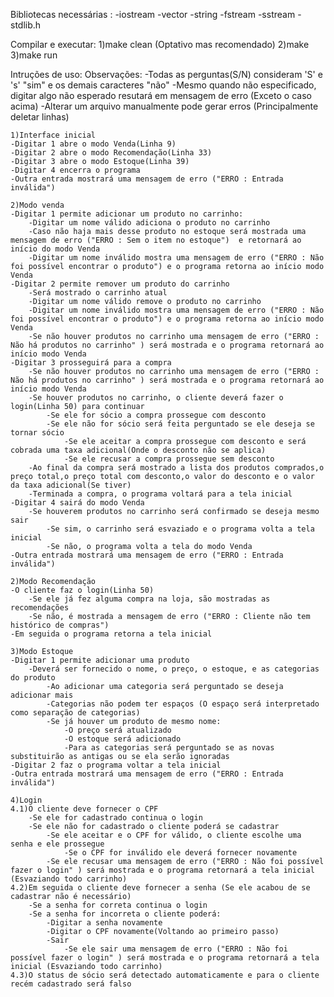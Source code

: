Bibliotecas necessárias :
-iostream
-vector
-string
-fstream
-sstream
-stdlib.h

Compilar e executar:
    1)make clean (Optativo mas recomendado)
    2)make
    3)make run

Intruções de uso:
    Observações: -Todas as perguntas(S/N) consideram 'S' e 's' "sim" e os demais caracteres "não"
                 -Mesmo quando não especificado, digitar algo não esperado resutará em mensagem de erro (Exceto o caso acima)
		 -Alterar um arquivo manualmente pode gerar erros (Principalmente deletar linhas)

    1)Interface inicial
    -Digitar 1 abre o modo Venda(Linha 9)
    -Digitar 2 abre o modo Recomendação(Linha 33)
    -Digitar 3 abre o modo Estoque(Linha 39)
    -Digitar 4 encerra o programa
    -Outra entrada mostrará uma mensagem de erro ("ERRO : Entrada inválida")

    2)Modo venda 
    -Digitar 1 permite adicionar um produto no carrinho:
        -Digitar um nome válido adiciona o produto no carrinho
        -Caso não haja mais desse produto no estoque será mostrada uma mensagem de erro ("ERRO : Sem o item no estoque")  e retornará ao início do modo Venda
        -Digitar um nome inválido mostra uma mensagem de erro ("ERRO : Não foi possível encontrar o produto") e o programa retorna ao início modo Venda
    -Digitar 2 permite remover um produto do carrinho 
        -Será mostrado o carrinho atual
        -Digitar um nome válido remove o produto no carrinho
        -Digitar um nome inválido mostra uma mensagem de erro ("ERRO : Não foi possível encontrar o produto") e o programa retorna ao início modo Venda
        -Se não houver produtos no carrinho uma mensagem de erro ("ERRO : Não há produtos no carrinho" ) será mostrada e o programa retornará ao início modo Venda
    -Digitar 3 prosseguirá para a compra
        -Se não houver produtos no carrinho uma mensagem de erro ("ERRO : Não há produtos no carrinho" ) será mostrada e o programa retornará ao início modo Venda
        -Se houver produtos no carrinho, o cliente deverá fazer o login(Linha 50) para continuar
            -Se ele for sócio a compra prossegue com desconto
            -Se ele não for sócio será feita perguntado se ele deseja se tornar sócio
                -Se ele aceitar a compra prossegue com desconto e será cobrada uma taxa adicional(Onde o desconto não se aplica)
                -Se ele recusar a compra prossegue sem desconto
        -Ao final da compra será mostrado a lista dos produtos comprados,o preço total,o preço total com desconto,o valor do desconto e o valor da taxa adicional(Se tiver)
        -Terminada a compra, o programa voltará para a tela inicial
    -Digitar 4 sairá do modo Venda
        -Se houverem produtos no carrinho será confirmado se deseja mesmo sair
            -Se sim, o carrinho será esvaziado e o programa volta a tela inicial
            -Se não, o programa volta a tela do modo Venda
    -Outra entrada mostrará uma mensagem de erro ("ERRO : Entrada inválida")

    2)Modo Recomendação
    -O cliente faz o login(Linha 50)
        -Se ele já fez alguma compra na loja, são mostradas as recomendações
        -Se não, é mostrada a mensagem de erro ("ERRO : Cliente não tem histórico de compras")
    -Em seguida o programa retorna a tela inicial

    3)Modo Estoque
    -Digitar 1 permite adicionar uma produto
        -Deverá ser fornecido o nome, o preço, o estoque, e as categorias do produto
            -Ao adicionar uma categoria será perguntado se deseja adicionar mais
            -Categorias não podem ter espaços (O espaço será interpretado como separação de categorias)
            -Se já houver um produto de mesmo nome:
                -O preço será atualizado
                -O estoque será adicionado
                -Para as categorias será perguntado se as novas substituirão as antigas ou se ela serão ignoradas 
    -Digitar 2 faz o programa voltar a tela inicial
    -Outra entrada mostrará uma mensagem de erro ("ERRO : Entrada inválida")

    4)Login
    4.1)O cliente deve fornecer o CPF
        -Se ele for cadastrado continua o login
        -Se ele não for cadastrado o cliente poderá se cadastrar
            -Se ele aceitar e o CPF for válido, o cliente escolhe uma senha e ele prossegue
                -Se o CPF for inválido ele deverá fornecer novamente
            -Se ele recusar uma mensagem de erro ("ERRO : Não foi possível fazer o login" ) será mostrada e o programa retornará a tela inicial (Esvaziando todo carrinho)
    4.2)Em seguida o cliente deve fornecer a senha (Se ele acabou de se cadastrar não é necessário)
        -Se a senha for correta continua o login
        -Se a senha for incorreta o cliente poderá:
            -Digitar a senha novamente
            -Digitar o CPF novamente(Voltando ao primeiro passo)
            -Sair 
                -Se ele sair uma mensagem de erro ("ERRO : Não foi possível fazer o login" ) será mostrada e o programa retornará a tela inicial (Esvaziando todo carrinho)
    4.3)O status de sócio será detectado automaticamente e para o cliente recém cadastrado será falso
